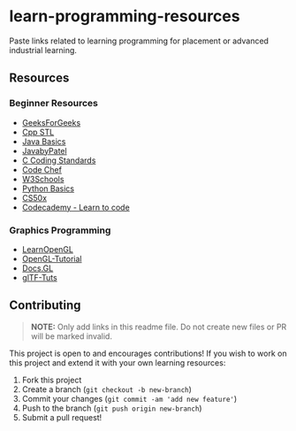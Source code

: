 # learn-programming-resources
Paste links related to learning programming for placement or advanced industrial learning.

## Resources
### Beginner Resources
* [GeeksForGeeks](https://www.geeksforgeeks.org/)
* [Cpp STL](https://www.tutorialspoint.com/cpp_standard_library/index.htm)
* [Java Basics](https://www.tutorialspoint.com/java/index.htm)
* [JavabyPatel](https://javabypatel.blogspot.com/)
* [C Coding Standards](https://users.ece.cmu.edu/~eno/coding/CCodingStandard.html#pnames)
* [Code Chef](https://www.codechef.com/)
* [W3Schools](https://www.w3schools.com/)
* [Python Basics](https://www.w3schools.com/python/)
* [CS50x](https://cs50.harvard.edu/x/2021/)
* [Codecademy - Learn to code](https://www.codecademy.com/)

### Graphics Programming
* [LearnOpenGL](https://learnopengl.com/)
* [OpenGL-Tutorial](http://www.opengl-tutorial.org/)
* [Docs.GL](http://docs.gl/)
* [glTF-Tuts](https://github.com/KhronosGroup/glTF-Tutorials)

## Contributing
> **NOTE:** Only add links in this readme file. Do not create new files or PR will be marked invalid.

This project is open to and encourages contributions!  If you wish to work on this project and extend it with your own learning resources:

1.  Fork this project
2.  Create a branch (`git checkout -b new-branch`)
3.  Commit your changes (`git commit -am 'add new feature'`)
4.  Push to the branch (`git push origin new-branch`)
5.  Submit a pull request!
